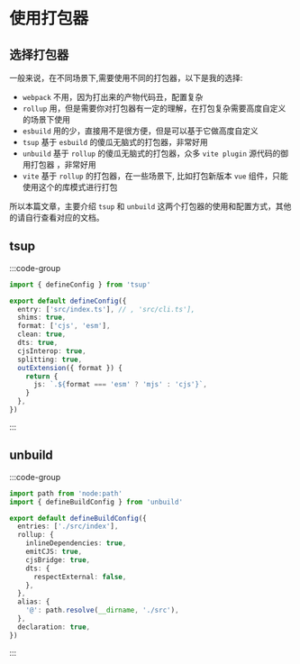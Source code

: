 # 使用打包器

## 选择打包器

一般来说，在不同场景下,需要使用不同的打包器，以下是我的选择:

- `webpack` 不用，因为打出来的产物代码丑，配置复杂
- `rollup` 用，但是需要你对打包器有一定的理解，在打包复杂需要高度自定义的场景下使用
- `esbuild` 用的少，直接用不是很方便，但是可以基于它做高度自定义
- `tsup` 基于 `esbuild` 的傻瓜无脑式的打包器，非常好用
- `unbuild` 基于 `rollup` 的傻瓜无脑式的打包器，众多 `vite plugin` 源代码的御用打包器 ，非常好用
- `vite` 基于 `rollup` 的打包器，在一些场景下, 比如打包新版本 `vue` 组件，只能使用这个的库模式进行打包

所以本篇文章，主要介绍 `tsup` 和 `unbuild` 这两个打包器的使用和配置方式，其他的请自行查看对应的文档。

## tsup

:::code-group

```ts [tsup.config.ts]
import { defineConfig } from 'tsup'

export default defineConfig({
  entry: ['src/index.ts'], // , 'src/cli.ts'],
  shims: true,
  format: ['cjs', 'esm'],
  clean: true,
  dts: true,
  cjsInterop: true,
  splitting: true,
  outExtension({ format }) {
    return {
      js: `.${format === 'esm' ? 'mjs' : 'cjs'}`,
    }
  },
})
```

:::

## unbuild

:::code-group

```ts [build.config.ts]
import path from 'node:path'
import { defineBuildConfig } from 'unbuild'

export default defineBuildConfig({
  entries: ['./src/index'],
  rollup: {
    inlineDependencies: true,
    emitCJS: true,
    cjsBridge: true,
    dts: {
      respectExternal: false,
    },
  },
  alias: {
    '@': path.resolve(__dirname, './src'),
  },
  declaration: true,
})
```

:::
